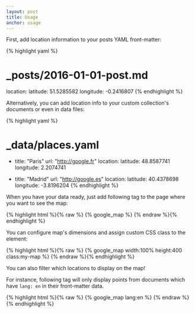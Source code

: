 ```yaml
---
layout: post
title: Usage
anchor: usage
---
```


First, add location information to your posts YAML front-matter:

  {% highlight yaml %}
  # _posts/2016-01-01-post.md
  location:
    latitude: 51.5285582
    longitude: -0.2416807
  {% endhighlight %}

Alternatively, you can add location info to your custom collection's documents or even in data files:

  {% highlight yaml %}
  # _data/places.yaml
  - title: "Paris"
    url: "http://google.fr"
    location:
      latitude: 48.8587741
      longitude: 2.2074741
  
  - title: "Madrid"
    url: "http://google.es"
    location:
      latitude: 40.4378698
      longitude: -3.8196204
  {% endhighlight %}
  
When you have your data ready, just add following tag to the page where you want to see the map:

  {% highlight html %}{% raw %}
  {% google_map %}
  {% endraw %}{% endhighlight %}
  
You can configure map's dimensions and assign custom CSS class to the element:

  {% highlight html %}{% raw %}
  {% google_map width:100% height:400 class:my-map %}
  {% endraw %}{% endhighlight %}

You can also filter which locations to display on the map!

For instance, following tag will only display points from documents which have `lang: en` in their front-matter data.

  {% highlight html %}{% raw %}
  {% google_map lang:en %}
  {% endraw %}{% endhighlight %}
